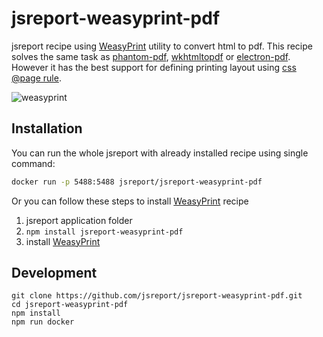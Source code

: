# jsreport-weasyprint-pdf

jsreport recipe using [WeasyPrint](http://weasyprint.org/) utility to convert html to pdf. This recipe solves the same task as [phantom-pdf](https://jsreport.net/learn/phantom-pdf), [wkhtmltopdf](https://jsreport.net/learn/wkhtmltopdf) or [electron-pdf](https://github.com/bjrmatos/jsreport-electron-pdf). However it has the best support for defining printing layout using [css @page rule](https://developer.mozilla.org/en/docs/Web/CSS/@page).

![weasyprint](https://jsreport.net/screenshots/weasyprint.png)
 
## Installation

You can run the whole jsreport with already installed recipe using single command:

```sh
docker run -p 5488:5488 jsreport/jsreport-weasyprint-pdf
```

Or you can follow these steps to install [WeasyPrint](http://weasyprint.org/) recipe

1. jsreport application folder
2. `npm install jsreport-weasyprint-pdf`
3. install [WeasyPrint](http://weasyprint.org/)

## Development

```
git clone https://github.com/jsreport/jsreport-weasyprint-pdf.git
cd jsreport-weasyprint-pdf
npm install
npm run docker
```